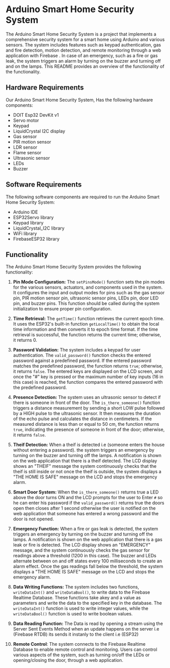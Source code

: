 # Arduino Smart Home Security System

The Arduino Smart Home Security System is a project that implements a comprehensive security system for a smart home using Arduino and various sensors. The system includes features such as keypad authentication, gas and fire detection, motion detection, and remote monitoring through a web application with Firebase . In case of an emergency, such as a fire or gas leak, the system triggers an alarm by turning on the buzzer and turning off and on the lamps. This README provides an overview of the functionality of the  functionality.

## Hardware Requirements

Our Arduino Smart Home Security System, Has the following hardware components:

- DOIT Esp32 DevKit v1
- Servo motor
- Keypad
- LiquidCrystal I2C display
- Gas sensor
- PIR motion sensor
- LDR sensor
- Flame sensor
- Ultrasonic sensor
- LEDs
- Buzzer

## Software Requirements

The following software components are required to run the Arduino Smart Home Security System:

- Arduino IDE
- ESP32Servo library
- Keypad library
- LiquidCrystal_I2C library
- WiFi library
- FirebaseESP32 library


## Functionality

The Arduino Smart Home Security System provides the following functionality:

1. **Pin Mode Configuration:** The `setPinsMode()` function sets the pin modes for the various sensors, actuators, and components used in the system. It configures the input and output modes for pins such as the gas sensor pin, PIR motion sensor pin, ultrasonic sensor pins, LEDs pin, door LED pin, and buzzer pins. This function should be called during the system initialization to ensure proper pin configuration.

1. **Time Retrieval:** The `getTime()` function retrieves the current epoch time. It uses the ESP32's built-in function `getLocalTime()` to obtain the local time information and then converts it to epoch time format. If the time retrieval is successful, the function returns the current time; otherwise, it returns 0.

1. **Password Validation:** The system includes a keypad for user authentication. The `valid_password()` function checks the entered password against a predefined password. If the entered password matches the predefined password, the function returns `true`; otherwise, it returns `false`. The entered keys are displayed on the LCD screen, and once the "#" key is pressed or the maximum number of key inputs (16 in this case) is reached, the function compares the entered password with the predefined password.

1. **Presence Detection:** The system uses an ultrasonic sensor to detect if there is someone in front of the door. The `is_there_someone()` function triggers a distance measurement by sending a short LOW pulse followed by a HIGH pulse to the ultrasonic sensor. It then measures the duration of the echo pulse and calculates the distance in centimeters. If the measured distance is less than or equal to 50 cm, the function returns `true`, indicating the presence of someone in front of the door; otherwise, it returns `false`.

1. **Theif Detection:** When a theif is detected i.e (someone enters the house without entering a password). the system triggers an emergency by turning on the buzzer and turning off the lamps. A notification is shown on the web application that there is a theif detected. The LCD display shows an "THEIF" message the system continuously checks that the theif is still inside or not once the theif is outside, the system displays a "THE HOME IS SAFE" message on the LCD and stops the emergency alarm.


1. **Smart Door System:** When the `is_there_someone()` returns true a LED above the door turns ON and the LCD prompts for the user to Enter `#` so he can enter his password if the `valid_password()` returns true the doors open then closes after 1 second otherwise  the user is notified on the web application that someone has entered a wrong password and the door is not opened.

1. **Emergency Function:** When a fire or gas leak is detected, the system triggers an emergency by turning on the buzzer and turning off the lamps. A notification is shown on the web application that there is a gas leak or fire is detected. The LCD display shows an "EMERGENCY" message, and the system continuously checks the gas sensor for readings above a threshold (1200 in this case). The buzzer and LEDs alternate between on and off states every 100 milliseconds to create an alarm effect. Once the gas readings fall below the threshold, the system displays a "THE HOME IS SAFE" message on the LCD and stops the emergency alarm.


1. **Data Writing Functions:** The system includes two functions, `writeDataInt()` and `writeDataBool()`, to write data to the Firebase Realtime Database. These functions take akey and a value as parameters and write the data to the specified key in the database. The `writeDataInt()` function is used to write integer values, while the `writeDataBool()` function is used to write boolean values.

1. **Data Reading Function:** The Data is read by opening a stream using the Server Sent Events Method when an update happens on the server i.e (Firebase RTDB) its sends it instanly to the client
i.e (ESP32) 

1. **Remote Control**: The system connects to the Firebase Realtime Database to enable remote control and monitoring. Users can control various aspects of the system, such as turning on/off the LEDs or opening/closing the door, through a  web application.

